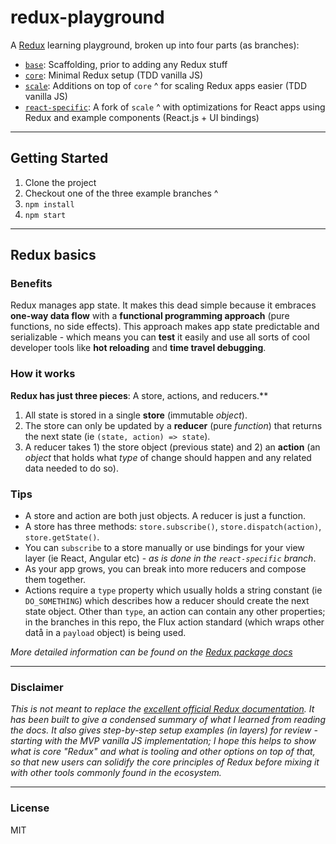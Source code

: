 # redux-playground

A [Redux](https://www.npmjs.com/package/redux) learning playground, broken up into four parts (as branches):

- [`base`](https://github.com/trevordmiller/redux-playground/tree/base): Scaffolding, prior to adding any Redux stuff
- [`core`](https://github.com/trevordmiller/redux-playground/tree/core): Minimal Redux setup (TDD vanilla JS)
- [`scale`](https://github.com/trevordmiller/redux-playground/tree/scale): Additions on top of `core` ^ for scaling Redux apps easier (TDD vanilla JS)
- [`react-specific`](https://github.com/trevordmiller/redux-playground/tree/react-specific): A fork of `scale` ^ with optimizations for React apps using Redux and example components (React.js + UI bindings)

---

## Getting Started

1. Clone the project
1. Checkout one of the three example branches ^
1. `npm install`
1. `npm start`

---

## Redux basics

### Benefits

Redux manages app state. It makes this dead simple because it embraces **one-way data flow** with a **functional programming approach** (pure functions, no side effects). This approach makes app state predictable and serializable - which means you can **test** it easily and use all sorts of cool developer tools like **hot reloading** and **time travel debugging**.

### How it works

**Redux has just three pieces**: A store, actions, and reducers.**

1. All state is stored in a single **store** (immutable _object_).
1. The store can only be updated by a **reducer** (pure _function_) that returns the next state (ie `(state, action) => state`).
1. A reducer takes 1) the store object (previous state) and 2) an **action** (an _object_ that holds what _type_ of change should happen and any related data needed to do so).

### Tips

- A store and action are both just objects. A reducer is just a function.
- A store has three methods: `store.subscribe()`, `store.dispatch(action)`, `store.getState()`.
- You can `subscribe` to a store manually or use bindings for your view layer (ie React, Angular etc) - _as is done in the `react-specific` branch_.
- As your app grows, you can break into more reducers and compose them together.
- Actions require a `type` property which usually holds a string constant (ie `DO_SOMETHING`) which describes how a reducer should create the next state object. Other than `type`, an action can contain any other properties; in the branches in this repo, the Flux action standard (which wraps other datå in a `payload` object) is being used.

_More detailed information can be found on the [Redux package docs](https://www.npmjs.com/package/redux)_

---

### Disclaimer

_This is not meant to replace the [excellent official Redux documentation](https://www.npmjs.com/package/redux). It has been built to give a condensed summary of what I learned from reading the docs. It also gives step-by-step setup examples (in layers) for review - starting with the MVP vanilla JS implementation; I hope this helps to show what is core "Redux" and what is tooling and other options on top of that, so that new users can solidify the core principles of Redux before mixing it with other tools commonly found in the ecosystem._

---

### License

MIT
